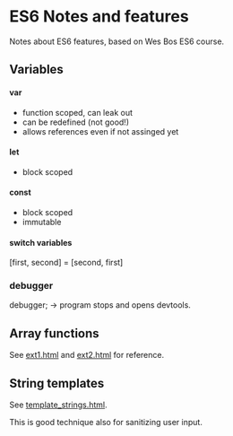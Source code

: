 # ES6 Notes and features

Notes about ES6 features, based on Wes Bos ES6 course. 

## Variables

#### var
* function scoped, can leak out
* can be redefined (not good!)
* allows references even if not assinged yet
#### let 
* block scoped
#### const
* block scoped
* immutable
#### switch variables
[first, second] = [second, first]
### debugger
debugger; -> program stops and opens devtools. 

## Array functions

See [ext1.html](https://github.com/devgranlund/javascript-es6/blob/master/ext1.html) and [ext2.html](https://github.com/devgranlund/javascript-es6/blob/master/ext2.html) for reference.

## String templates

See [template_strings.html](https://github.com/devgranlund/javascript-es6/blob/master/template_strings.html).

This is good technique also for sanitizing user input. 